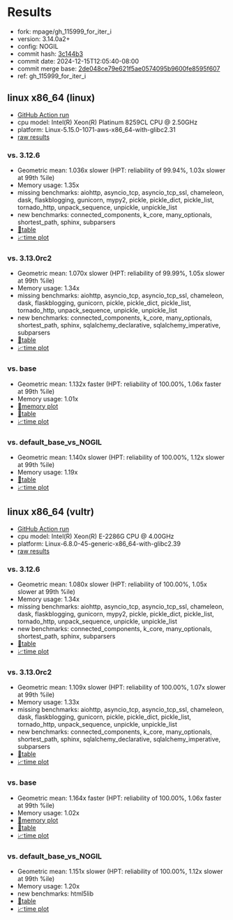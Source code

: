 # Results

- fork: mpage/gh_115999_for_iter_i
- version: 3.14.0a2+
- config: NOGIL
- commit hash: [3c144b3](https://github.com/mpage/cpython/commit/3c144b3)
- commit date: 2024-12-15T12:05:40-08:00
- commit merge base: [2de048ce79e621f5ae0574095b9600fe8595f607](https://github.com/python/cpython/commit/2de048ce79e621f5ae0574095b9600fe8595f607)
- ref: gh_115999_for_iter_i

## linux x86_64 (linux)

- [GitHub Action run](https://github.com/facebookexperimental/free-threading-benchmarking/actions/runs/12341882270)
- cpu model: Intel(R) Xeon(R) Platinum 8259CL CPU @ 2.50GHz
- platform: Linux-5.15.0-1071-aws-x86_64-with-glibc2.31
- [raw results](bm-20241215-linux-x86_64-mpage-gh_115999_for_iter_i-3.14.0a2%2B-3c144b3.json)

### vs. 3.12.6

- Geometric mean: 1.036x slower (HPT: reliability of 99.94%, 1.03x slower at 99th %ile)
- Memory usage: 1.35x
- missing benchmarks: aiohttp, asyncio_tcp, asyncio_tcp_ssl, chameleon, dask, flaskblogging, gunicorn, mypy2, pickle, pickle_dict, pickle_list, tornado_http, unpack_sequence, unpickle, unpickle_list
- new benchmarks: connected_components, k_core, many_optionals, shortest_path, sphinx, subparsers
- [📄table](bm-20241215-linux-x86_64-mpage-gh_115999_for_iter_i-3.14.0a2%2B-3c144b3-vs-3.12.6.md)
- [📈time plot](bm-20241215-linux-x86_64-mpage-gh_115999_for_iter_i-3.14.0a2%2B-3c144b3-vs-3.12.6.svg)

### vs. 3.13.0rc2

- Geometric mean: 1.070x slower (HPT: reliability of 99.99%, 1.05x slower at 99th %ile)
- Memory usage: 1.34x
- missing benchmarks: aiohttp, asyncio_tcp, asyncio_tcp_ssl, chameleon, dask, flaskblogging, gunicorn, pickle, pickle_dict, pickle_list, tornado_http, unpack_sequence, unpickle, unpickle_list
- new benchmarks: connected_components, k_core, many_optionals, shortest_path, sphinx, sqlalchemy_declarative, sqlalchemy_imperative, subparsers
- [📄table](bm-20241215-linux-x86_64-mpage-gh_115999_for_iter_i-3.14.0a2%2B-3c144b3-vs-3.13.0rc2.md)
- [📈time plot](bm-20241215-linux-x86_64-mpage-gh_115999_for_iter_i-3.14.0a2%2B-3c144b3-vs-3.13.0rc2.svg)

### vs. base

- Geometric mean: 1.132x faster (HPT: reliability of 100.00%, 1.06x faster at 99th %ile)
- Memory usage: 1.01x
- [🧠memory plot](bm-20241215-linux-x86_64-mpage-gh_115999_for_iter_i-3.14.0a2%2B-3c144b3-vs-base-mem.svg)
- [📄table](bm-20241215-linux-x86_64-mpage-gh_115999_for_iter_i-3.14.0a2%2B-3c144b3-vs-base.md)
- [📈time plot](bm-20241215-linux-x86_64-mpage-gh_115999_for_iter_i-3.14.0a2%2B-3c144b3-vs-base.svg)

### vs. default_base_vs_NOGIL

- Geometric mean: 1.140x slower (HPT: reliability of 100.00%, 1.12x slower at 99th %ile)
- Memory usage: 1.19x
- [📄table](bm-20241215-linux-x86_64-mpage-gh_115999_for_iter_i-3.14.0a2%2B-3c144b3-vs-default_base_vs_NOGIL.md)
- [📈time plot](bm-20241215-linux-x86_64-mpage-gh_115999_for_iter_i-3.14.0a2%2B-3c144b3-vs-default_base_vs_NOGIL.svg)

## linux x86_64 (vultr)

- [GitHub Action run](https://github.com/facebookexperimental/free-threading-benchmarking/actions/runs/12341882270)
- cpu model: Intel(R) Xeon(R) E-2286G CPU @ 4.00GHz
- platform: Linux-6.8.0-45-generic-x86_64-with-glibc2.39
- [raw results](bm-20241215-vultr-x86_64-mpage-gh_115999_for_iter_i-3.14.0a2%2B-3c144b3.json)

### vs. 3.12.6

- Geometric mean: 1.080x slower (HPT: reliability of 100.00%, 1.05x slower at 99th %ile)
- Memory usage: 1.34x
- missing benchmarks: aiohttp, asyncio_tcp, asyncio_tcp_ssl, chameleon, dask, flaskblogging, gunicorn, mypy2, pickle, pickle_dict, pickle_list, tornado_http, unpack_sequence, unpickle, unpickle_list
- new benchmarks: connected_components, k_core, many_optionals, shortest_path, sphinx, subparsers
- [📄table](bm-20241215-vultr-x86_64-mpage-gh_115999_for_iter_i-3.14.0a2%2B-3c144b3-vs-3.12.6.md)
- [📈time plot](bm-20241215-vultr-x86_64-mpage-gh_115999_for_iter_i-3.14.0a2%2B-3c144b3-vs-3.12.6.svg)

### vs. 3.13.0rc2

- Geometric mean: 1.109x slower (HPT: reliability of 100.00%, 1.07x slower at 99th %ile)
- Memory usage: 1.33x
- missing benchmarks: aiohttp, asyncio_tcp, asyncio_tcp_ssl, chameleon, dask, flaskblogging, gunicorn, pickle, pickle_dict, pickle_list, tornado_http, unpack_sequence, unpickle, unpickle_list
- new benchmarks: connected_components, k_core, many_optionals, shortest_path, sphinx, sqlalchemy_declarative, sqlalchemy_imperative, subparsers
- [📄table](bm-20241215-vultr-x86_64-mpage-gh_115999_for_iter_i-3.14.0a2%2B-3c144b3-vs-3.13.0rc2.md)
- [📈time plot](bm-20241215-vultr-x86_64-mpage-gh_115999_for_iter_i-3.14.0a2%2B-3c144b3-vs-3.13.0rc2.svg)

### vs. base

- Geometric mean: 1.164x faster (HPT: reliability of 100.00%, 1.06x faster at 99th %ile)
- Memory usage: 1.02x
- [🧠memory plot](bm-20241215-vultr-x86_64-mpage-gh_115999_for_iter_i-3.14.0a2%2B-3c144b3-vs-base-mem.svg)
- [📄table](bm-20241215-vultr-x86_64-mpage-gh_115999_for_iter_i-3.14.0a2%2B-3c144b3-vs-base.md)
- [📈time plot](bm-20241215-vultr-x86_64-mpage-gh_115999_for_iter_i-3.14.0a2%2B-3c144b3-vs-base.svg)

### vs. default_base_vs_NOGIL

- Geometric mean: 1.151x slower (HPT: reliability of 100.00%, 1.12x slower at 99th %ile)
- Memory usage: 1.20x
- new benchmarks: html5lib
- [📄table](bm-20241215-vultr-x86_64-mpage-gh_115999_for_iter_i-3.14.0a2%2B-3c144b3-vs-default_base_vs_NOGIL.md)
- [📈time plot](bm-20241215-vultr-x86_64-mpage-gh_115999_for_iter_i-3.14.0a2%2B-3c144b3-vs-default_base_vs_NOGIL.svg)

